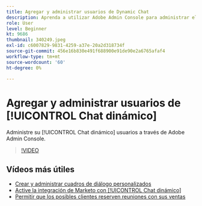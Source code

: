 ```yaml
---
title: Agregar y administrar usuarios de Dynamic Chat
description: Aprenda a utilizar Adobe Admin Console para administrar el acceso de los usuarios de Dynamic Chat.
role: User
level: Beginner
kt: 9686
thumbnail: 340249.jpeg
exl-id: c6007829-9831-4259-a37e-20a2d318734f
source-git-commit: 456e16b830e491f688900e91de90e2a6765afaf4
workflow-type: tm+mt
source-wordcount: '60'
ht-degree: 0%

---
```


# Agregar y administrar usuarios de [!UICONTROL Chat dinámico]

Administre su [!UICONTROL Chat dinámico]  usuarios a través de Adobe Admin Console.

>[!VIDEO](https://video.tv.adobe.com/v/340249/?quality=12&learn=on)

## Vídeos más útiles

* [Crear y administrar cuadros de diálogo personalizados](dialogue-management.md)
* [Active la integración de Marketo con [!UICONTROL Chat dinámico] ](marketo-integration.md)
* [Permitir que los posibles clientes reserven reuniones con sus ventas](meeting-booking.md)
